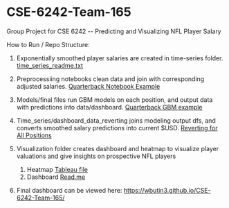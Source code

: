 # CSE-6242-Team-165
Group Project for CSE 6242 -- Predicting and Visualizing NFL Player Salary


How to Run / Repo Structure:

  1. Exponentially smoothed player salaries are created in time-series folder. [time_series_readme.txt](https://github.com/wbutin3/CSE-6242-Team-165/blob/main/time_series/time_series_readme.txt)

  2. Preprocessiing notebooks clean data and join with corresponding adjusted salaries. [Quarterback Notebook Example](https://github.com/wbutin3/CSE-6242-Team-165/blob/main/preprocessing/qb.ipynb)

  3. Models/final files run GBM models on each position, and output data with predictions into data/dashboard. [Quarterback GBM example](https://github.com/wbutin3/CSE-6242-Team-165/blob/main/models/final/qb_gbm.ipynb)

  4. Time_series/dashboard_data_reverting joins modeling output dfs, and converts smoothed salary predictions into current $USD. [Reverting for All Positions](https://github.com/wbutin3/CSE-6242-Team-165/blob/main/time_series/dashboard_data_reverting.ipynb)

  5. Visualization folder creates dashboard and heatmap to visualize player valuations and give insights on prospective NFL players
     1. Heatmap [Tableau file](https://github.com/wbutin3/CSE-6242-Team-165/blob/main/visualization/CSE6242Visualizations.twb)
     2. Dashboard [Read.me](https://github.com/wbutin3/CSE-6242-Team-165/blob/main/visualization/nfl-dashboard/README.md)

  6. Final dashboard can be viewed here: https://wbutin3.github.io/CSE-6242-Team-165/

